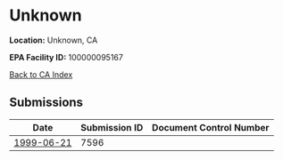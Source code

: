 # Unknown

**Location:** Unknown, CA

**EPA Facility ID:** 100000095167

[Back to CA Index](../../index.md)

## Submissions

| Date | Submission ID | Document Control Number |
|------|--------------|-------------------------|
| [1999-06-21](submissions/7596.md) | 7596 |  |
